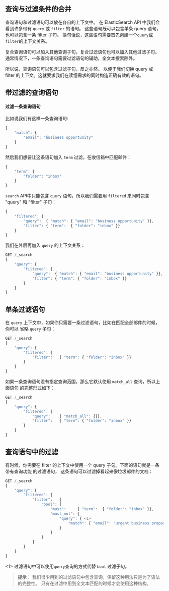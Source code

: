 ## 查询与过滤条件的合并

查询语句和过滤语句可以放在各自的上下文中。
在 ElasticSearch API 中我们会看到许多带有 `query` 或 `filter` 的语句。
这些语句既可以包含单条 query 语句，也可以包含一条 filter 子句。
换句话说，这些语句需要首先创建一个`query`或`filter`的上下文关系。

复合查询语句可以加入其他查询子句，复合过滤语句也可以加入其他过滤子句。
通常情况下，一条查询语句需要过滤语句的辅助，全文本搜索除外。

所以说，查询语句可以包含过滤子句，反之亦然。
以便于我们切换 query 或 filter 的上下文。这就要求我们在读懂需求的同时构造正确有效的语句。

## 带过滤的查询语句

#### 过滤一条查询语句

比如说我们有这样一条查询语句:

```Javascript
{
    "match": {
        "email": "business opportunity"
    }
}
```

然后我们想要让这条语句加入 `term` 过滤，在收信箱中匹配邮件：

```Javascript
{
    "term": {
        "folder": "inbox"
    }
}
```

`search` API中只能包含 `query` 语句，所以我们需要用 `filtered` 来同时包含
"query" 和 "filter" 子句：

```Javascript
{
    "filtered": {
        "query":  { "match": { "email": "business opportunity" }},
        "filter": { "term":  { "folder": "inbox" }}
    }
}
```

我们在外层再加入 `query` 的上下文关系：

```Javascript
GET /_search
{
    "query": {
        "filtered": {
            "query":  { "match": { "email": "business opportunity" }},
            "filter": { "term": { "folder": "inbox" }}
        }
    }
}
```

## 单条过滤语句

在 `query` 上下文中，如果你只需要一条过滤语句，比如在匹配全部邮件的时候，你可以
省略 `query` 子句：

```Javascript
GET /_search
{
    "query": {
        "filtered": {
            "filter":   { "term": { "folder": "inbox" }}
        }
    }
}
```

如果一条查询语句没有指定查询范围，那么它默认使用 `match_all` 查询，所以上面语句
的完整形式如下：

```Javascript
GET /_search
{
    "query": {
        "filtered": {
            "query":    { "match_all": {}},
            "filter":   { "term": { "folder": "inbox" }}
        }
    }
}
```


## 查询语句中的过滤

有时候，你需要在 filter 的上下文中使用一个 query 子句。下面的语句就是一条带有查询功能
的过滤语句， 这条语句可以过滤掉看起来像垃圾邮件的文档：


```Javascript
GET /_search
{
    "query": {
        "filtered": {
            "filter":   {
                "bool": {
                    "must":     { "term":  { "folder": "inbox" }},
                    "must_not": {
                        "query": { <1>
                            "match": { "email": "urgent business proposal" }
                        }
                    }
                }
            }
        }
    }
}
```
<1> 过滤语句中可以使用`query`查询的方式代替 `bool` 过滤子句。

>**提示**：
>我们很少用到的过滤语句中包含查询，保留这种用法只是为了语法的完整性。
>只有在过滤中用到全文本匹配的时候才会使用这种结构。

